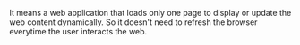It means a web application that loads only one page to display or update the web content dynamically. So it doesn't need to refresh the browser everytime the user interacts the web.